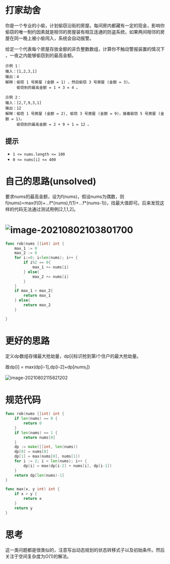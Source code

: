 # 打家劫舍

你是一个专业的小偷，计划偷窃沿街的房屋。每间房内都藏有一定的现金，影响你偷窃的唯一制约因素就是相邻的房屋装有相互连通的防盗系统，如果两间相邻的房屋在同一晚上被小偷闯入，系统会自动报警。

给定一个代表每个房屋存放金额的非负整数数组，计算你不触动警报装置的情况下 ，一夜之内能够偷窃到的最高金额。

```
示例 1：
输入：[1,2,3,1]
输出：4
解释：偷窃 1 号房屋 (金额 = 1) ，然后偷窃 3 号房屋 (金额 = 3)。
     偷窃到的最高金额 = 1 + 3 = 4 。

示例 2：
输入：[2,7,9,3,1]
输出：12
解释：偷窃 1 号房屋 (金额 = 2), 偷窃 3 号房屋 (金额 = 9)，接着偷窃 5 号房屋 (金额 = 1)。
     偷窃到的最高金额 = 2 + 9 + 1 = 12 。
```

## 提示

- `1 <= nums.length <= 100`
- `0 <= nums[i] <= 400`

# 自己的思路(unsolved)

要求nums的最高金额，设为f(nums)，假设nums为偶数，则f(nums)=max(f(0)+...f*(nums),f(1)+...f*(nums-1))，找最大值即可。后来发现这样的代码无法通过测试用例[2,1,1,2]。

# ![image-20210802103801700](https://github.com/enzeyu/leetcode_enzeyu/tree/master/pics/dp3.png)

```go
func rob(nums []int) int {
    max_1 := 0
    max_2 := 0
    for i:=0; i<len(nums); i++ {
        if i%2 == 0{
            max_1 += nums[i]
        } else{
            max_2 += nums[i]
        }
    }
    if max_1 > max_2{
        return max_1
    } else{
        return max_2
    }

}
```

# 更好的思路

定义dp数组存储最大抢劫量，dp[i]标识抢到第i个住户的最大抢劫量。

故dp[i] = max(dp[i-1],dp[i-2]+dp[$nums_i$])



![image-20210802115821202](https://github.com/enzeyu/leetcode_enzeyu/tree/master/pics/dp1.png)

# 规范代码

```go
func rob(nums []int) int {
    if len(nums) == 0 {
        return 0
    }
    if len(nums) == 1 {
        return nums[0]
    }
    dp := make([]int, len(nums))
    dp[0] = nums[0]
    dp[1] = max(nums[0], nums[1])
    for i := 2; i < len(nums); i++ {
        dp[i] = max(dp[i-2] + nums[i], dp[i-1])
    }
    return dp[len(nums)-1]
}

func max(x, y int) int {
    if x > y {
        return x
    }
    return y
}
```

# 思考

这一类问题都是很类似的，注意写出动态规划的状态转移式子以及初始条件。然后关注于空间复杂度为O(1)的解法。

